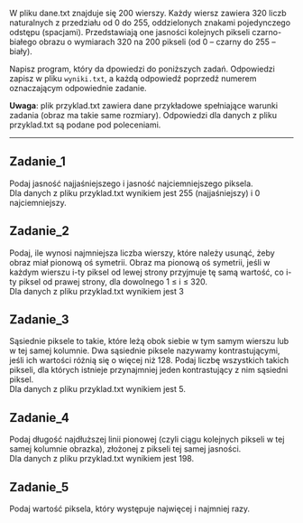 W pliku dane.txt znajduje się 200 wierszy. Każdy wiersz zawiera 320 liczb naturalnych z przedziału od 0 do 255, oddzielonych znakami pojedynczego odstępu (spacjami). Przedstawiają one jasności kolejnych pikseli czarno-białego obrazu o wymiarach 320 na 200 pikseli (od 0 – czarny do 255 – biały).

Napisz program, który da dpowiedzi do poniższych zadań. Odpowiedzi zapisz w pliku `wyniki.txt`, a każdą odpowiedź poprzedź numerem oznaczającym odpowiednie zadanie.

**Uwaga**: plik przyklad.txt zawiera dane przykładowe spełniające warunki zadania (obraz ma takie same rozmiary). Odpowiedzi dla danych z pliku przyklad.txt są podane pod poleceniami.

***

## Zadanie_1
Podaj jasność najjaśniejszego i jasność najciemniejszego piksela. \
Dla danych z pliku przyklad.txt wynikiem jest 255 (najjaśniejszy) i 0 najciemniejszy.

## Zadanie_2
Podaj, ile wynosi najmniejsza liczba wierszy, które należy usunąć, żeby obraz miał pionową oś symetrii. Obraz ma pionową oś symetrii, jeśli w każdym wierszu i-ty piksel od lewej strony przyjmuje tę samą wartość, co i-ty piksel od prawej strony, dla dowolnego 1 ≤ i ≤ 320. \
Dla danych z pliku przyklad.txt wynikiem jest 3

## Zadanie_3
Sąsiednie piksele to takie, które leżą obok siebie w tym samym wierszu lub w tej samej kolumnie. Dwa sąsiednie piksele nazywamy kontrastującymi, jeśli ich wartości różnią się o więcej niż 128. Podaj liczbę wszystkich takich pikseli, dla których istnieje przynajmniej jeden kontrastujący z nim sąsiedni piksel. \
Dla danych z pliku przyklad.txt wynikiem jest 5.

## Zadanie_4
Podaj długość najdłuższej linii pionowej (czyli ciągu kolejnych pikseli w tej samej kolumnie obrazka), złożonej z pikseli tej samej jasności. \
Dla danych z pliku przyklad.txt wynikiem jest 198.

## Zadanie_5
Podaj wartość piksela, który występuje najwięcej i najmniej razy.
